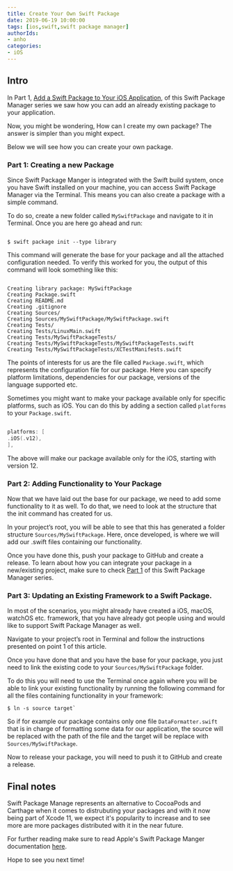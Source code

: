 ```yaml
---
title: Create Your Own Swift Package
date: 2019-06-19 10:00:00
tags: [ios,swift,swift package manager]
authorIds:
- anho
categories:
- iOS
---
```


## Intro 

In Part 1,  [Add a Swift Package to Your iOS Application](https://), of this Swift Package Manager series we saw how you can add an already existing package to your application. 

Now, you might be wondering, How can I create my own package? The answer is simpler than you might expect.

Below we will see how you can create your own package.

### Part 1: Creating a new Package

Since Swift Package Manger is integrated with the Swift build system, once you have Swift installed on your machine, you can access Swift Package Manager via the Terminal. This means you can also create a package with a simple command. 

To do so, create a new folder called `MySwiftPackage` and navigate to it in Terminal. Once you are here go ahead and run: 

```

$ swift package init --type library

```

This command will generate the base for your package and all the attached configuration needed. To verify this worked for you, the output of this command will look something like this: 

```

Creating library package: MySwiftPackage
Creating Package.swift
Creating README.md
Creating .gitignore
Creating Sources/
Creating Sources/MySwiftPackage/MySwiftPackage.swift
Creating Tests/
Creating Tests/LinuxMain.swift
Creating Tests/MySwiftPackageTests/
Creating Tests/MySwiftPackageTests/MySwiftPackageTests.swift
Creating Tests/MySwiftPackageTests/XCTestManifests.swift

```

The points of interests for us are the file called `Package.swift`, which represents the configuration file for our package. Here you can specify platform limitations, dependencies for our package, versions of the language supported etc.

Sometimes you might want to make your package available only for specific platforms, such as iOS. You can do this by adding a section called `platforms` to your `Package.swift`.

```swift

platforms: [
.iOS(.v12),
],

```

The above will make our package available only for the iOS, starting with version 12.  


### Part 2: Adding Functionality to Your Package 

Now that we have laid out the base for our package, we need to add some functionality to it as well. To do that, we need to look at the structure that the init command has created for us. 

In your project’s root, you will be able to see that this has generated a folder structure `Sources/MySwiftPackage`. Here, once developed, is where we will add our .swift files containing our functionality.

Once you have done this, push your package to GitHub and create a release. To learn about how you can integrate your package in a new/existing project, make sure to check [Part 1](https://) of this Swift Package Manager series.

### Part 3: Updating an Existing Framework to a Swift Package. 

In most of the scenarios, you might already have created a iOS, macOS, watchOS etc. framework, that you have already got people using and would like to support Swift Package Manager as well. 

Navigate to your project’s root in Terminal and follow the instructions presented on point 1 of this article. 

Once you have done that and you have the base for your package, you just need to link the existing code to your `Sources/MySwiftPackage` folder. 

To do this you will need to use the Terminal once again where you will be able to link your existing functionality by running the following command for all the files containing functionality in your framework: 

```
$ ln -s source target`

```

So if for example our package contains only one file `DataFormatter.swift` that is in charge of formatting some data for our application, the source will be replaced with the path of the file and the target will be replace with `Sources/MySwiftPackage`.

Now to release your package, you will need to push it to GitHub and create a release. 

## Final notes

Swift Package Manage represents an alternative to CocoaPods and Carthage when it comes to distrubuting your packages and with it now being part of Xcode 11, we expect it's popularity to increase and to see more are more packages distributed with it in the near future.

For further reading make sure to read Apple's Swift Package Manger documentation [here]("https://swift.org/package-manager/").

Hope to see you next time!
